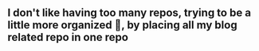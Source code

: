 ## I don't like having too many repos, trying to be a little more organized 🤪, by placing all my blog related repo in one repo
